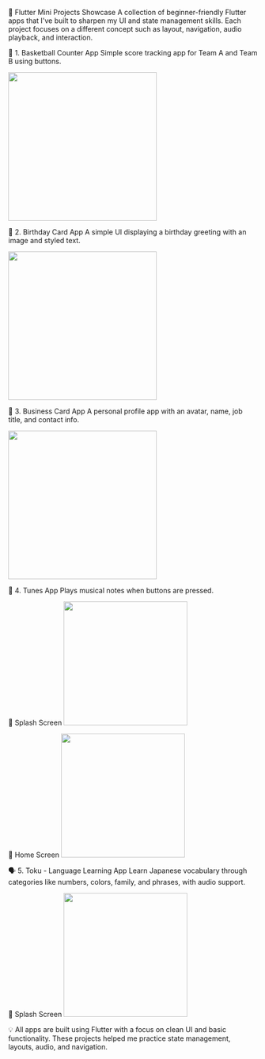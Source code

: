 📱 Flutter Mini Projects Showcase
A collection of beginner-friendly Flutter apps that I've built to sharpen my UI and state management skills. Each project focuses on a different concept such as layout, navigation, audio playback, and interaction.

🏀 1. Basketball Counter App
Simple score tracking app for Team A and Team B using buttons.

<img src="https://github.com/user-attachments/assets/5ad63cfa-6e67-4903-a692-e2e6b0ebc1fc" width="300"/>

🎂 2. Birthday Card App
A simple UI displaying a birthday greeting with an image and styled text.

<img src="https://github.com/user-attachments/assets/d27bcbaa-d9e7-4d99-971a-13ae66e9d0f0" width="300"/>


💼 3. Business Card App
A personal profile app with an avatar, name, job title, and contact info.

<img src="https://github.com/user-attachments/assets/4c51be66-42bd-42e7-92cd-4e434d75d966" width="300"/>


🎵 4. Tunes App
Plays musical notes when buttons are pressed.

🔹 Splash Screen
<img src="https://github.com/user-attachments/assets/54625e00-a024-45b7-9c37-ecf9662174ea" width="250"/>

🔸 Home Screen
<img src="https://github.com/user-attachments/assets/c3d62e6c-1fb8-4553-bf51-232a5f03025d" width="250"/>

🗣️ 5. Toku - Language Learning App
Learn Japanese vocabulary through categories like numbers, colors, family, and phrases, with audio support.

🔹 Splash Screen
<img src="https://github.com/user-attachments/assets/3f409429-1ae5-4244-b1c2-0fa1e7b74803" width="250"/>

💡 All apps are built using Flutter with a focus on clean UI and basic functionality. These projects helped me practice state management, layouts, audio, and navigation.
